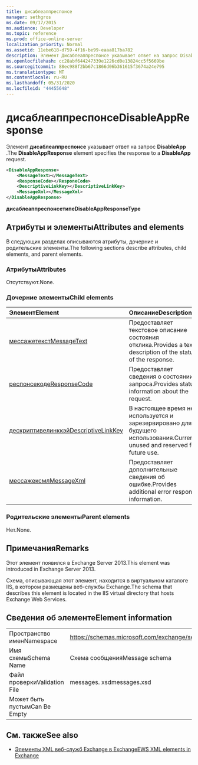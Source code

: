 ```yaml
---
title: дисаблеаппреспонсе
manager: sethgros
ms.date: 09/17/2015
ms.audience: Developer
ms.topic: reference
ms.prod: office-online-server
localization_priority: Normal
ms.assetid: 11ebe618-d759-4f16-be99-eaaa817ba782
description: Элемент Дисаблеаппреспонсе указывает ответ на запрос DisableApp.
ms.openlocfilehash: cc28abf644247339e1226cd0e13824cc5f5669be
ms.sourcegitcommit: 88ec988f2bb67c1866d06b361615f3674a24e795
ms.translationtype: MT
ms.contentlocale: ru-RU
ms.lasthandoff: 05/31/2020
ms.locfileid: "44455648"
---
```

# <a name="disableappresponse"></a><span data-ttu-id="67d36-103">дисаблеаппреспонсе</span><span class="sxs-lookup"><span data-stu-id="67d36-103">DisableAppResponse</span></span>

<span data-ttu-id="67d36-104">Элемент **дисаблеаппреспонсе** указывает ответ на запрос **DisableApp** .</span><span class="sxs-lookup"><span data-stu-id="67d36-104">The **DisableAppResponse** element specifies the response to a **DisableApp** request.</span></span> 
  
```XML
<DisableAppResponse>
    <MessageText></MessageText>
    <ResponseCode></ResponeCode>
    <DescriptiveLinkKey></DescriptiveLinkKey>
    <MessageXml></MessageXml>
</DisableAppResponse>
```

 <span data-ttu-id="67d36-105">**дисаблеаппреспонсетипе**</span><span class="sxs-lookup"><span data-stu-id="67d36-105">**DisableAppResponseType**</span></span>
## <a name="attributes-and-elements"></a><span data-ttu-id="67d36-106">Атрибуты и элементы</span><span class="sxs-lookup"><span data-stu-id="67d36-106">Attributes and elements</span></span>

<span data-ttu-id="67d36-107">В следующих разделах описываются атрибуты, дочерние и родительские элементы.</span><span class="sxs-lookup"><span data-stu-id="67d36-107">The following sections describe attributes, child elements, and parent elements.</span></span>
  
### <a name="attributes"></a><span data-ttu-id="67d36-108">Атрибуты</span><span class="sxs-lookup"><span data-stu-id="67d36-108">Attributes</span></span>

<span data-ttu-id="67d36-109">Отсутствуют.</span><span class="sxs-lookup"><span data-stu-id="67d36-109">None.</span></span>
  
### <a name="child-elements"></a><span data-ttu-id="67d36-110">Дочерние элементы</span><span class="sxs-lookup"><span data-stu-id="67d36-110">Child elements</span></span>

|<span data-ttu-id="67d36-111">**Элемент**</span><span class="sxs-lookup"><span data-stu-id="67d36-111">**Element**</span></span>|<span data-ttu-id="67d36-112">**Описание**</span><span class="sxs-lookup"><span data-stu-id="67d36-112">**Description**</span></span>|
|:-----|:-----|
|[<span data-ttu-id="67d36-113">мессажетекст</span><span class="sxs-lookup"><span data-stu-id="67d36-113">MessageText</span></span>](messagetext.md) <br/> |<span data-ttu-id="67d36-114">Предоставляет текстовое описание состояния отклика.</span><span class="sxs-lookup"><span data-stu-id="67d36-114">Provides a text description of the status of the response.</span></span>  <br/> |
|[<span data-ttu-id="67d36-115">респонсекоде</span><span class="sxs-lookup"><span data-stu-id="67d36-115">ResponseCode</span></span>](responsecode.md) <br/> |<span data-ttu-id="67d36-116">Предоставляет сведения о состоянии запроса.</span><span class="sxs-lookup"><span data-stu-id="67d36-116">Provides status information about the request.</span></span>  <br/> |
|[<span data-ttu-id="67d36-117">дескриптивелинккэй</span><span class="sxs-lookup"><span data-stu-id="67d36-117">DescriptiveLinkKey</span></span>](descriptivelinkkey.md) <br/> |<span data-ttu-id="67d36-118">В настоящее время не используется и зарезервировано для будущего использования.</span><span class="sxs-lookup"><span data-stu-id="67d36-118">Currently unused and reserved for future use.</span></span>  <br/> |
|[<span data-ttu-id="67d36-119">мессажексмл</span><span class="sxs-lookup"><span data-stu-id="67d36-119">MessageXml</span></span>](messagexml.md) <br/> |<span data-ttu-id="67d36-120">Предоставляет дополнительные сведения об ошибке.</span><span class="sxs-lookup"><span data-stu-id="67d36-120">Provides additional error response information.</span></span>  <br/> |
   
### <a name="parent-elements"></a><span data-ttu-id="67d36-121">Родительские элементы</span><span class="sxs-lookup"><span data-stu-id="67d36-121">Parent elements</span></span>

<span data-ttu-id="67d36-122">Нет.</span><span class="sxs-lookup"><span data-stu-id="67d36-122">None.</span></span>
  
## <a name="remarks"></a><span data-ttu-id="67d36-123">Примечания</span><span class="sxs-lookup"><span data-stu-id="67d36-123">Remarks</span></span>

<span data-ttu-id="67d36-124">Этот элемент появился в Exchange Server 2013.</span><span class="sxs-lookup"><span data-stu-id="67d36-124">This element was introduced in Exchange Server 2013.</span></span>
  
<span data-ttu-id="67d36-125">Схема, описывающая этот элемент, находится в виртуальном каталоге IIS, в котором размещены веб-службы Exchange.</span><span class="sxs-lookup"><span data-stu-id="67d36-125">The schema that describes this element is located in the IIS virtual directory that hosts Exchange Web Services.</span></span>
  
## <a name="element-information"></a><span data-ttu-id="67d36-126">Сведения об элементе</span><span class="sxs-lookup"><span data-stu-id="67d36-126">Element information</span></span>

|||
|:-----|:-----|
|<span data-ttu-id="67d36-127">Пространство имен</span><span class="sxs-lookup"><span data-stu-id="67d36-127">Namespace</span></span>  <br/> |https://schemas.microsoft.com/exchange/services/2006/messages  <br/> |
|<span data-ttu-id="67d36-128">Имя схемы</span><span class="sxs-lookup"><span data-stu-id="67d36-128">Schema Name</span></span>  <br/> |<span data-ttu-id="67d36-129">Схема сообщения</span><span class="sxs-lookup"><span data-stu-id="67d36-129">Message schema</span></span>  <br/> |
|<span data-ttu-id="67d36-130">Файл проверки</span><span class="sxs-lookup"><span data-stu-id="67d36-130">Validation File</span></span>  <br/> |<span data-ttu-id="67d36-131">messages. xsd</span><span class="sxs-lookup"><span data-stu-id="67d36-131">messages.xsd</span></span>  <br/> |
|<span data-ttu-id="67d36-132">Может быть пустым</span><span class="sxs-lookup"><span data-stu-id="67d36-132">Can Be Empty</span></span>  <br/> ||
   
## <a name="see-also"></a><span data-ttu-id="67d36-133">См. также</span><span class="sxs-lookup"><span data-stu-id="67d36-133">See also</span></span>

- [<span data-ttu-id="67d36-134">Элементы XML веб-служб Exchange в Exchange</span><span class="sxs-lookup"><span data-stu-id="67d36-134">EWS XML elements in Exchange</span></span>](ews-xml-elements-in-exchange.md)

